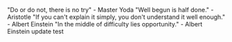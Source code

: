 "Do or do not, there is no try" - Master Yoda
"Well begun is half done." - Aristotle
"If you can't explain it simply, you don't understand it well enough." - Albert Einstein
"In the middle of difficulty lies opportunity." - Albert Einstein
update test
